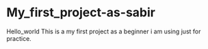 # My_first_project-as-sabir
Hello_world
This is a my first project as a beginner i am using just for practice.

